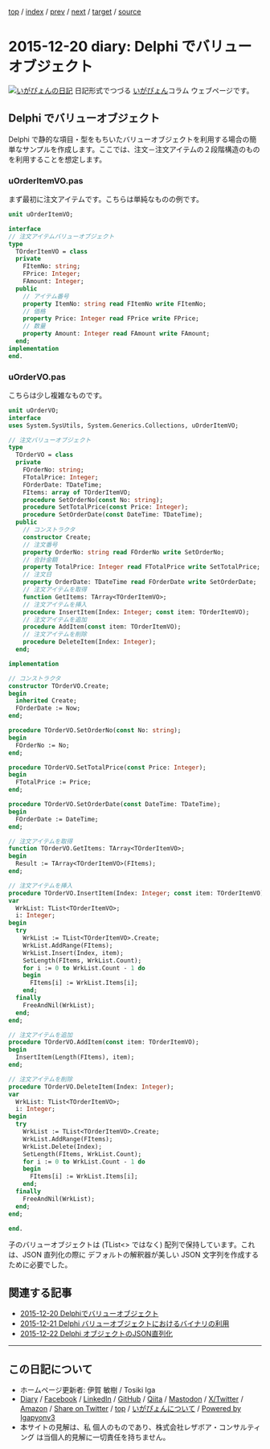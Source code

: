 [top](../index.html) 
 / [index](index.html) 
 / [prev](ig151219.html) 
 / [next](ig151221.html) 
 / [target](https://www.igapyon.jp/igapyon/diary/2015/ig151220.html) 
 / [source](https://github.com/igapyon/diary/blob/master/2015/ig151220.src.md) 

2015-12-20 diary: Delphi でバリューオブジェクト
=====================================================================================================
[![いがぴょんの日記](https://www.igapyon.jp/igapyon/diary/images/iga202308_64.jpg "いがぴょん")](https://www.igapyon.jp/igapyon/diary/memo/memoigapyon.html) 日記形式でつづる [いがぴょん](https://www.igapyon.jp/igapyon/diary/memo/memoigapyon.html)コラム ウェブページです。

## Delphi でバリューオブジェクト

Delphi で静的な項目・型をもちいたバリューオブジェクトを利用する場合の簡単なサンプルを作成します。ここでは、注文－注文アイテムの２段階構造のものを利用することを想定します。

### uOrderItemVO.pas

まず最初に注文アイテムです。こちらは単純なものの例です。

```pascal
unit uOrderItemVO;

interface
// 注文アイテムバリューオブジェクト
type
  TOrderItemVO = class
  private
    FItemNo: string;
    FPrice: Integer;
    FAmount: Integer;
  public
    // アイテム番号
    property ItemNo: string read FItemNo write FItemNo;
    // 価格
    property Price: Integer read FPrice write FPrice;
    // 数量
    property Amount: Integer read FAmount write FAmount;
  end;
implementation
end.
```



### uOrderVO.pas

こちらは少し複雑なものです。

```pascal
unit uOrderVO;
interface
uses System.SysUtils, System.Generics.Collections, uOrderItemVO;

// 注文バリューオブジェクト
type
  TOrderVO = class
  private
    FOrderNo: string;
    FTotalPrice: Integer;
    FOrderDate: TDateTime;
    FItems: array of TOrderItemVO;
    procedure SetOrderNo(const No: string);
    procedure SetTotalPrice(const Price: Integer);
    procedure SetOrderDate(const DateTime: TDateTime);
  public
    // コンストラクタ
    constructor Create;
    // 注文番号
    property OrderNo: string read FOrderNo write SetOrderNo;
    // 合計金額
    property TotalPrice: Integer read FTotalPrice write SetTotalPrice;
    // 注文日
    property OrderDate: TDateTime read FOrderDate write SetOrderDate;
    // 注文アイテムを取得
    function GetItems: TArray<TOrderItemVO>;
    // 注文アイテムを挿入
    procedure InsertItem(Index: Integer; const item: TOrderItemVO);
    // 注文アイテムを追加
    procedure AddItem(const item: TOrderItemVO);
    // 注文アイテムを削除
    procedure DeleteItem(Index: Integer);
  end;

implementation

// コンストラクタ
constructor TOrderVO.Create;
begin
  inherited Create;
  FOrderDate := Now;
end;

procedure TOrderVO.SetOrderNo(const No: string);
begin
  FOrderNo := No;
end;

procedure TOrderVO.SetTotalPrice(const Price: Integer);
begin
  FTotalPrice := Price;
end;

procedure TOrderVO.SetOrderDate(const DateTime: TDateTime);
begin
  FOrderDate := DateTime;
end;

// 注文アイテムを取得
function TOrderVO.GetItems: TArray<TOrderItemVO>;
begin
  Result := TArray<TOrderItemVO>(FItems);
end;

// 注文アイテムを挿入
procedure TOrderVO.InsertItem(Index: Integer; const item: TOrderItemVO);
var
  WrkList: TList<TOrderItemVO>;
  i: Integer;
begin
  try
    WrkList := TList<TOrderItemVO>.Create;
    WrkList.AddRange(FItems);
    WrkList.Insert(Index, item);
    SetLength(FItems, WrkList.Count);
    for i := 0 to WrkList.Count - 1 do
    begin
      FItems[i] := WrkList.Items[i];
    end;
  finally
    FreeAndNil(WrkList);
  end;
end;

// 注文アイテムを追加
procedure TOrderVO.AddItem(const item: TOrderItemVO);
begin
  InsertItem(Length(FItems), item);
end;

// 注文アイテムを削除
procedure TOrderVO.DeleteItem(Index: Integer);
var
  WrkList: TList<TOrderItemVO>;
  i: Integer;
begin
  try
    WrkList := TList<TOrderItemVO>.Create;
    WrkList.AddRange(FItems);
    WrkList.Delete(Index);
    SetLength(FItems, WrkList.Count);
    for i := 0 to WrkList.Count - 1 do
    begin
      FItems[i] := WrkList.Items[i];
    end;
  finally
    FreeAndNil(WrkList);
  end;
end;

end.
```

子のバリューオブジェクトは (TList<> ではなく) 配列で保持しています。これは、JSON 直列化の際に デフォルトの解釈器が美しい JSON 文字列を作成するために必要でした。


## 関連する記事


* [2015-12-20 Delphiでバリューオブジェクト](https://igapyon.github.io/diary/2015/ig151220.html)
* [2015-12-21 Delphi バリューオブジェクトにおけるバイナリの利用](https://igapyon.github.io/diary/2015/ig151221.html)
* [2015-12-22 Delphi オブジェクトのJSON直列化](https://igapyon.github.io/diary/2015/ig151222.html)


----------------------------------------------------------------------------------------------------

## この日記について

* ホームページ更新者: 伊賀 敏樹 / Tosiki Iga
* [Diary](https://www.igapyon.jp/igapyon/diary/) / [Facebook](https://www.facebook.com/igapyon) / [LinkedIn](https://www.linkedin.com/in/toshikiiga) / [GitHub](https://github.com/igapyon) / [Qiita](https://qiita.com/igapyon) / [Mastodon](https://social.vivaldi.net/@igapyon) / [X/Twitter](https://twitter.com/ToshikiIga) / [Amazon](https://www.amazon.co.jp/%E4%BC%8A%E8%B3%80-%E6%95%8F%E6%A8%B9/e/B004LTQWCQ) / 
[Share on Twitter](https://twitter.com/intent/tweet?hashtags=igapyon%2Cdiary%2C%E3%81%84%E3%81%8C%E3%81%B4%E3%82%87%E3%82%93&text=Delphi+%E3%81%A7%E3%83%90%E3%83%AA%E3%83%A5%E3%83%BC%E3%82%AA%E3%83%96%E3%82%B8%E3%82%A7%E3%82%AF%E3%83%88&url=https%3A%2F%2Fwww.igapyon.jp%2Figapyon%2Fdiary%2F2015%2Fig151220.html) / [top](../index.html) / [いがぴょんについて](https://www.igapyon.jp/igapyon/diary/memo/memoigapyon.html) / [Powered by Igapyonv3](https://github.com/igapyon/igapyonv3)
* 本サイトの見解は、私 個人のものであり、株式会社レザボア・コンサルティング は当個人的見解に一切責任を持ちません。 
